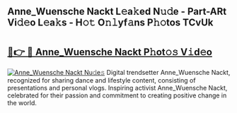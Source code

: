 ## Anne_Wuensche Nackt L𝚎a𝚔ed N𝚞𝚍e - Part-ARt Vi𝚍𝚎o L𝚎a𝚔s - H𝚘𝚝 O𝚗𝚕yf𝚊ns P𝚑𝚘tos TCvUk

# <h2><a href="http://kf53do.oniu.top/?m=Anne_Wuensche+Nackt">🔗👉 🔴 Anne_Wuensche Nackt P𝚑ot𝚘𝚜 V𝚒d𝚎o</a></h2>

[![Anne_Wuensche Nackt Nu𝚍e𝚜](https://i.imgur.com/0qMVB7G.gif)](http://kf53do.oniu.top/?m=Anne_Wuensche+Nackt)
Digital trendsetter Anne_Wuensche Nackt, recognized for sharing dance and lifestyle content, consisting of presentations and personal vlogs. Inspiring activist Anne_Wuensche Nackt, celebrated for their passion and commitment to creating positive change in the world.  
